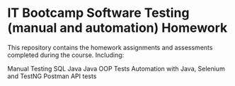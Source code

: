 # IT Bootcamp Software Testing (manual and automation) Homework
This repository contains the homework assignments and assessments completed during the course.
Including:

Manual Testing
SQL
Java
Java OOP
Tests Automation with Java, Selenium and TestNG
Postman API tests
